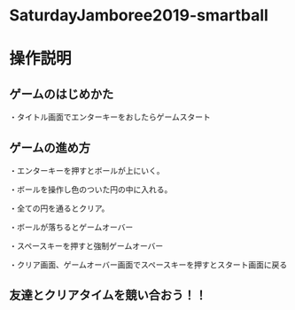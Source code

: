 # SaturdayJamboree2019-smartball
# 操作説明
## ゲームのはじめかた

  ・タイトル画面でエンターキーをおしたらゲームスタート
 
## ゲームの進め方

  ・エンターキーを押すとボールが上にいく。
 
  ・ボールを操作し色のついた円の中に入れる。
  
  ・全ての円を通るとクリア。
  
  ・ボールが落ちるとゲームオーバー
  
  ・スペースキーを押すと強制ゲームオーバー
  
  ・クリア画面、ゲームオーバー画面でスペースキーを押すとスタート画面に戻る

## 友達とクリアタイムを競い合おう！！
